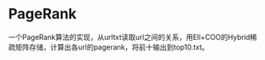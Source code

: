 # PageRank
一个PageRank算法的实现，从urltxt读取url之间的关系，用Ell+COO的Hybrid稀疏矩阵存储，计算出各url的pagerank，将前十输出到top10.txt。
